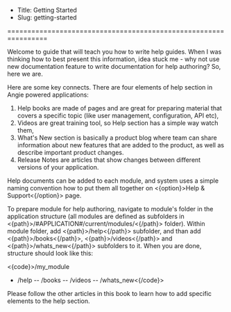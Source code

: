 * Title: Getting Started
* Slug: getting-started

================================================================

Welcome to guide that will teach you how to write help guides. When I was thinking how to best present this information, idea stuck me - why not use new documentation feature to write documentation for help authoring? So, here we are.

Here are some key connects. There are four elements of help section in Angie powered applications:

1. Help books are made of pages and are great for preparing material that covers a specific topic (like user management, configuration, API etc), 
2. Videos are great training tool, so Help section has a simple way  watch them, 
3. What's New section is basically a product blog where team can share information about new features that are added to the product, as well as describe important product changes.
4. Release Notes are articles that show changes between different versions of your application.

Help documents can be added to each module, and system uses a simple naming convention how to put them all together on <{option}>Help & Support<{/option}> page.

To prepare module for help authoring, navigate to module's folder in the application structure (all modules are defined as subfolders in <{path}>/#APPLICATION#/current/modules/<{/path}> folder). Within module folder, add <{path}>/help<{/path}> subfolder, and than add <{path}>/books<{/path}>, <{path}>/videos<{/path}> and <{path}>/whats_new<{/path}> subfolders to it. When you are done, structure should look like this:

<{code}>/my_module
- /help
-- /books
-- /videos
-- /whats_new<{/code}>

Please follow the other articles in this book to learn how to add specific elements to the help section.